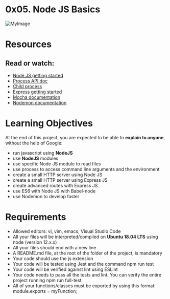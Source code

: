 
# 0x05. Node JS Basics

![MyImage](https://s3.amazonaws.com/alx-intranet.hbtn.io/uploads/medias/2020/1/82692897e15d9f03256f.jpeg?X-Amz-Algorithm=AWS4-HMAC-SHA256&X-Amz-Credential=AKIARDDGGGOUSBVO6H7D%2F20231120%2Fus-east-1%2Fs3%2Faws4_request&X-Amz-Date=20231120T133400Z&X-Amz-Expires=86400&X-Amz-SignedHeaders=host&X-Amz-Signature=d31e5789eb0f24361cc6381d1e36afc1a69c37cd8b2eca32fc30dd8b840b04a4)

# Resources
## Read or watch:

- [Node JS getting started](https://nodejs.org/en/docs/guides/getting-started-guide)
- [Process API doc](https://node.readthedocs.io/en/latest/api/process/)
- [Child process](https://nodejs.org/api/child_process.html)
- [Express getting started](https://expressjs.com/en/starter/installing.html/)
- [Mocha documentation](https://mochajs.org/)
- [Nodemon documentation](https://github.com/remy/nodemon#nodemon)

# Learning Objectives
At the end of this project, you are expected to be able to __explain to anyone__, without the help of Google:

- run javascript using __NodeJS__
- use __NodeJS__ modules
- use specific Node JS module to read files
- use process to access command line arguments and the environment
- create a small HTTP server using Node JS
- create a small HTTP server using Express JS
- create advanced routes with Express JS
- use ES6 with Node JS with Babel-node
- use Nodemon to develop faster 

# Requirements
- Allowed editors: vi, vim, emacs, Visual Studio Code
- All your files will be interpreted/compiled on __Ubuntu 18.04 LTS__ using node (version 12.x.x)
- All your files should end with a new line
- A README.md file, at the root of the folder of the project, is mandatory
- Your code should use the js extension
- Your code will be tested using Jest and the command npm run test
- Your code will be verified against lint using ESLint
- Your code needs to pass all the tests and lint. You can verify the entire project running npm run full-test
- All of your functions/classes must be exported by using this format: module.exports = myFunction;
